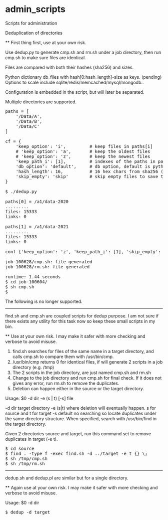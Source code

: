 # admin_scripts
Scripts for administration

Deduplication of directories

** First thing first, use at your own risk.

Use dedup.py to generate cmp.sh and rm.sh under a job directory, then run cmp.sh to make sure files are identical.

Files are compared with both their hashes (sha256) and sizes.

Python dictionary db_files with hash[0:hash_length]-size as keys. (pending) Options to scale include sqlite/redis/memcached/mysql/mongodb..

Configuration is embedded in the script, but will later be separated.

Multiple directories are supported.

<pre>
paths = [
    '/Data/A',
    '/Data/B',
    '/Data/C'
]

cf = {
    'keep_option': 'i',         # keep files in paths[i]
    # 'keep_option': 'a',       # keep the oldest files
    # 'keep_option': 'z',       # keep the newest files
    'keep_path_i': [1],         # indexes of the paths in paths[] for keep_option == i
    'db_option': 'default',     # db option, default is python dictionary
    'hash_length': 16,          # 16 hex chars from sha256 (256 bits/64 hex chars)
    'skip_empty': 'skip'        # skip empty files to save time
}

$ ./dedup.py 

paths[0] = /a1/data-2020
.........
files: 15333
links: 0

paths[1] = /a1/data-2021
.........
files: 15333
links: 0

conf {'keep_option': 'z', 'keep_path_i': [1], 'skip_empty': 'skip'}

job-100628/cmp.sh: file generated
job-100628/rm.sh: file generated

runtime: 1.44 seconds
$ cd job-100604/
$ sh cmp.sh
$
</pre>

The following is no longer supported.

---

find.sh and cmp.sh are coupled scripts for dedup purpose.
I am not sure if there exists any utility for this task now so keep these small scripts in my bin.

** Use at your own risk. I may make it safer with more checking and verbose to avoid misuse.

1. find.sh searches for files of the same name in a target directory, and calls cmp.sh to compare them with /usr/bin/cmp.
2. /usr/bin/cmp returns 0 for identical files, if will generate 2 scripts in a job directory (e.g. /tmp)
3. The 2 scripts in the job directory, are just named cmp.sh and rm.sh
4. Change to the job directory and run cmp.sh for final check. If it does not gives any error, run rm.sh to remove the duplicates.
5. Deletion can happen either in the source or the target directory.

Usage: $0 -d dir -e (s | t) [-s] file

-d dir    target directory
-e (s|t)  where deletion will eventually happen. s for source and t for target
-s        default no searching so locate duplicates under the same directory structure. When specified, search with /usr/bin/find in the target directory.

Given 2 directories source and target, run this command set to remove duplicates in target (-e t).

<pre>
$ cd source
$ find . -type f -exec find.sh -d ../target -e t {} \;
$ sh /tmp/cmp.sh
$ sh /tmp/rm.sh
</pre>

---

dedup.sh and dedup.pl are similar but for a single directory.

** Again use at your own risk. I may make it safer with more checking and verbose to avoid misuse.

Usage: $0 -d dir

<pre>
$ dedup -d target
</pre>
